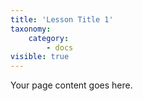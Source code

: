 ```yaml
---
title: 'Lesson Title 1'
taxonomy:
    category:
        - docs
visible: true
---
```


Your page content goes here.